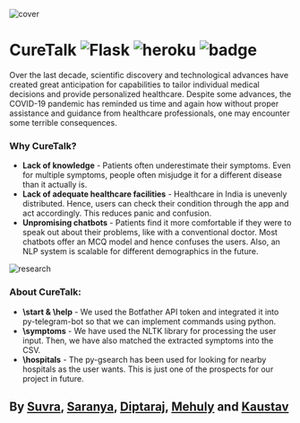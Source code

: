 ![cover](https://user-images.githubusercontent.com/56395895/134039725-84cddb99-b6cd-46d4-a2e6-8a17e59f05cf.png)

# CureTalk ![Flask](https://img.shields.io/github/repo-size/suvrashaw/curetalk?style=plastic) ![heroku](https://img.shields.io/badge/%E2%86%91_Deployed_to-Heroku-7056bf.svg?style=plastic) ![badge](https://img.shields.io/badge/Telegram_Bot-2CA5E0?style=plastic&logo=telegram&logoColor=white)

Over the last decade, scientific discovery and technological advances have created great anticipation for capabilities to tailor individual medical decisions and provide personalized healthcare. Despite some advances, the COVID-19 pandemic has reminded us time and again how without proper assistance and guidance from healthcare professionals, one may encounter some terrible consequences.

### Why CureTalk?

- **Lack of knowledge** - Patients often underestimate their symptoms. Even for multiple symptoms, people often misjudge it for a different disease than it actually is.
- **Lack of adequate healthcare facilities** - Healthcare in India is unevenly distributed. Hence, users can check their condition through the app and act accordingly. This reduces panic and confusion.
- **Unpromising chatbots** - Patients find it more comfortable if they were to speak out about their problems, like with a conventional doctor. Most chatbots offer an MCQ model and hence confuses the users. Also, an NLP system is scalable for different demographics in the future.

![research](https://user-images.githubusercontent.com/56395895/134039741-3b649c1e-ab6f-467a-9878-1cae5415b749.png)

### About CureTalk:

- **\start & \help** - We used the Botfather API token and integrated it into py-telegram-bot so that we can implement commands using python.
- **\symptoms** - We have used the NLTK library for processing the user input. Then, we have also matched the extracted symptoms into the CSV.
- **\hospitals** - The py-gsearch has been used for looking for nearby hospitals as the user wants. This is just one of the prospects for our project in future.

## By [Suvra](https://www.linkedin.com/in/suvrashaw), [Saranya](https://www.linkedin.com/in/saranya-bhattacharjee/), [Diptaraj](https://www.linkedin.com/in/diptaraj23/), [Mehuly](https://www.linkedin.com/in/mehuly-chakraborthy-638a69195/) and [Kaustav](https://www.linkedin.com/in/kaustavr19/)
